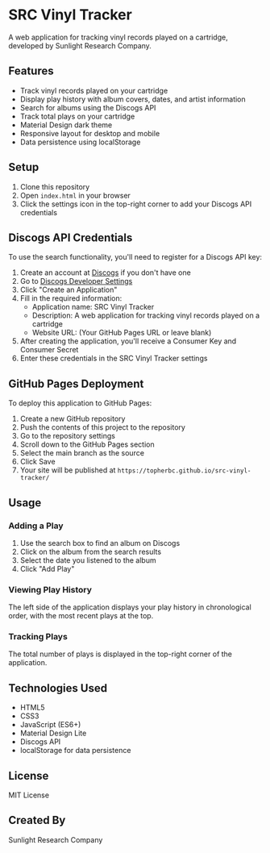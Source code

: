 # SRC Vinyl Tracker

A web application for tracking vinyl records played on a cartridge, developed by Sunlight Research Company.

## Features

- Track vinyl records played on your cartridge
- Display play history with album covers, dates, and artist information
- Search for albums using the Discogs API
- Track total plays on your cartridge
- Material Design dark theme
- Responsive layout for desktop and mobile
- Data persistence using localStorage

## Setup

1. Clone this repository
2. Open `index.html` in your browser
3. Click the settings icon in the top-right corner to add your Discogs API credentials

## Discogs API Credentials

To use the search functionality, you'll need to register for a Discogs API key:

1. Create an account at [Discogs](https://www.discogs.com/) if you don't have one
2. Go to [Discogs Developer Settings](https://www.discogs.com/settings/developers)
3. Click "Create an Application"
4. Fill in the required information:
   - Application name: SRC Vinyl Tracker
   - Description: A web application for tracking vinyl records played on a cartridge
   - Website URL: (Your GitHub Pages URL or leave blank)
5. After creating the application, you'll receive a Consumer Key and Consumer Secret
6. Enter these credentials in the SRC Vinyl Tracker settings

## GitHub Pages Deployment

To deploy this application to GitHub Pages:

1. Create a new GitHub repository
2. Push the contents of this project to the repository
3. Go to the repository settings
4. Scroll down to the GitHub Pages section
5. Select the main branch as the source
6. Click Save
7. Your site will be published at `https://topherbc.github.io/src-vinyl-tracker/`

## Usage

### Adding a Play

1. Use the search box to find an album on Discogs
2. Click on the album from the search results
3. Select the date you listened to the album
4. Click "Add Play"

### Viewing Play History

The left side of the application displays your play history in chronological order, with the most recent plays at the top.

### Tracking Plays

The total number of plays is displayed in the top-right corner of the application.

## Technologies Used

- HTML5
- CSS3
- JavaScript (ES6+)
- Material Design Lite
- Discogs API
- localStorage for data persistence

## License

MIT License

## Created By

Sunlight Research Company